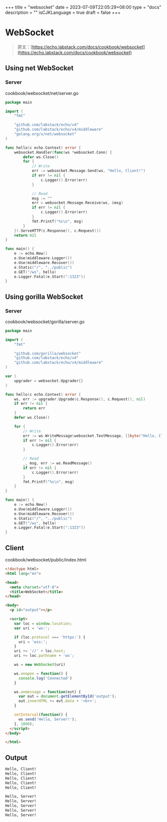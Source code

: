 +++
title = "websocket"
date = 2023-07-09T22:05:29+08:00
type = "docs"
description = ""
isCJKLanguage = true
draft = false
+++

# WebSocket

> 原文：[https://echo.labstack.com/docs/cookbook/websocket](https://echo.labstack.com/docs/cookbook/websocket)

## Using net WebSocket

### Server

cookbook/websocket/net/server.go

```go
package main

import (
	"fmt"

	"github.com/labstack/echo/v4"
	"github.com/labstack/echo/v4/middleware"
	"golang.org/x/net/websocket"
)

func hello(c echo.Context) error {
	websocket.Handler(func(ws *websocket.Conn) {
		defer ws.Close()
		for {
			// Write
			err := websocket.Message.Send(ws, "Hello, Client!")
			if err != nil {
				c.Logger().Error(err)
			}

			// Read
			msg := ""
			err = websocket.Message.Receive(ws, &msg)
			if err != nil {
				c.Logger().Error(err)
			}
			fmt.Printf("%s\n", msg)
		}
	}).ServeHTTP(c.Response(), c.Request())
	return nil
}

func main() {
	e := echo.New()
	e.Use(middleware.Logger())
	e.Use(middleware.Recover())
	e.Static("/", "../public")
	e.GET("/ws", hello)
	e.Logger.Fatal(e.Start(":1323"))
}
```



## Using gorilla WebSocket

### Server

cookbook/websocket/gorilla/server.go

```go
package main

import (
	"fmt"

	"github.com/gorilla/websocket"
	"github.com/labstack/echo/v4"
	"github.com/labstack/echo/v4/middleware"
)

var (
	upgrader = websocket.Upgrader{}
)

func hello(c echo.Context) error {
	ws, err := upgrader.Upgrade(c.Response(), c.Request(), nil)
	if err != nil {
		return err
	}
	defer ws.Close()

	for {
		// Write
		err := ws.WriteMessage(websocket.TextMessage, []byte("Hello, Client!"))
		if err != nil {
			c.Logger().Error(err)
		}

		// Read
		_, msg, err := ws.ReadMessage()
		if err != nil {
			c.Logger().Error(err)
		}
		fmt.Printf("%s\n", msg)
	}
}

func main() {
	e := echo.New()
	e.Use(middleware.Logger())
	e.Use(middleware.Recover())
	e.Static("/", "../public")
	e.GET("/ws", hello)
	e.Logger.Fatal(e.Start(":1323"))
}
```



## Client

cookbook/websocket/public/index.html

```html
<!doctype html>
<html lang="en">

<head>
  <meta charset="utf-8">
  <title>WebSocket</title>
</head>

<body>
  <p id="output"></p>

  <script>
    var loc = window.location;
    var uri = 'ws:';

    if (loc.protocol === 'https:') {
      uri = 'wss:';
    }
    uri += '//' + loc.host;
    uri += loc.pathname + 'ws';

    ws = new WebSocket(uri)

    ws.onopen = function() {
      console.log('Connected')
    }

    ws.onmessage = function(evt) {
      var out = document.getElementById('output');
      out.innerHTML += evt.data + '<br>';
    }

    setInterval(function() {
      ws.send('Hello, Server!');
    }, 1000);
  </script>
</body>

</html>
```



## Output

```sh
Hello, Client!
Hello, Client!
Hello, Client!
Hello, Client!
Hello, Client!
```



```sh
Hello, Server!
Hello, Server!
Hello, Server!
Hello, Server!
Hello, Server!
```
